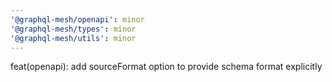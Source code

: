 ```yaml
---
'@graphql-mesh/openapi': minor
'@graphql-mesh/types': minor
'@graphql-mesh/utils': minor
---
```


feat(openapi): add sourceFormat option to provide schema format explicitly
